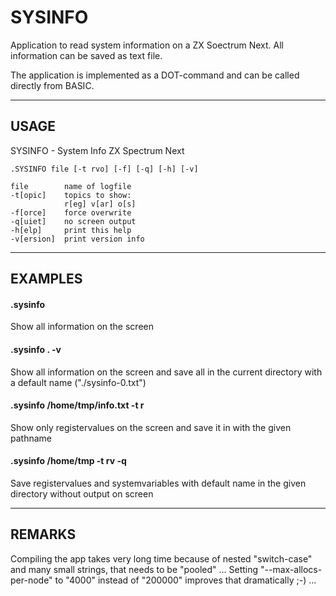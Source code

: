 # SYSINFO

Application to read system information on a ZX Soectrum Next. All information can be saved as text file.

The application is implemented as a DOT-command and can be called directly from BASIC.

---

## USAGE

SYSINFO - System Info ZX Spectrum Next

    .SYSINFO file [-t rvo] [-f] [-q] [-h] [-v] 

    file        name of logfile
    -t[opic]    topics to show:
                r[eg] v[ar] o[s]
    -f[orce]    force overwrite
    -q[uiet]    no screen output
    -h[elp]     print this help
    -v[ersion]  print version info

---

## EXAMPLES

#### .sysinfo

Show all information on the screen

#### .sysinfo . -v

Show all information on the screen and save all in the current directory with a default name ("./sysinfo-0.txt")

#### .sysinfo /home/tmp/info.txt -t r

Show only registervalues on the screen and save it in with the given pathname

#### .sysinfo /home/tmp -t rv -q

Save registervalues and systemvariables with default name in the given directory without output on screen

---
## REMARKS

Compiling the app takes very long time because of nested "switch-case" and many small strings, that needs to be "pooled" ...
Setting "--max-allocs-per-node" to "4000" instead of "200000" improves that dramatically ;-) ...
